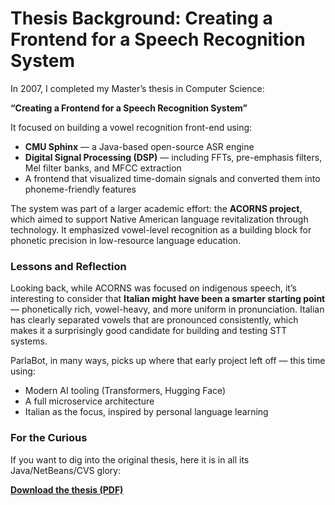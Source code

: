 # Thesis Background: Creating a Frontend for a Speech Recognition System

In 2007, I completed my Master’s thesis in Computer Science:

**“Creating a Frontend for a Speech Recognition System”**

It focused on building a vowel recognition front-end using:
- **CMU Sphinx** — a Java-based open-source ASR engine
- **Digital Signal Processing (DSP)** — including FFTs, pre-emphasis filters, Mel filter banks, and MFCC extraction
- A frontend that visualized time-domain signals and converted them into phoneme-friendly features

The system was part of a larger academic effort: the **ACORNS project**, which aimed to support Native American language revitalization through technology. It emphasized vowel-level recognition as a building block for phonetic precision in low-resource language education.

### Lessons and Reflection

Looking back, while ACORNS was focused on indigenous speech, it’s interesting to consider that **Italian might have been a smarter starting point** — phonetically rich, vowel-heavy, and more uniform in pronunciation. Italian has clearly separated vowels that are pronounced consistently, which makes it a surprisingly good candidate for building and testing STT systems. 

ParlaBot, in many ways, picks up where that early project left off — this time using:
- Modern AI tooling (Transformers, Hugging Face)
- A full microservice architecture
- Italian as the focus, inspired by personal language learning

### For the Curious

If you want to dig into the original thesis, here it is in all its Java/NetBeans/CVS glory:

**[Download the thesis (PDF)](/docs/MastersThesis-Creating_A_Frontend_for_a_SpeechRecognitonSystem.pdf)**

